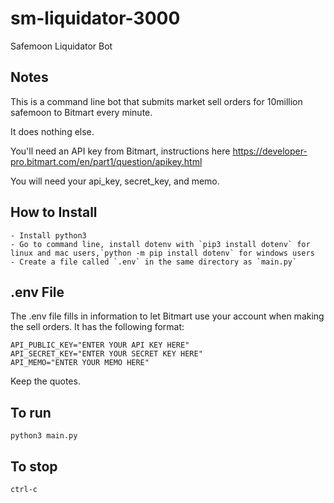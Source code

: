 # sm-liquidator-3000
Safemoon Liquidator Bot

## Notes
This is a command line bot that submits market sell orders for 10million safemoon to Bitmart every minute. 

It does nothing else.

You'll need an API key from Bitmart, instructions here https://developer-pro.bitmart.com/en/part1/question/apikey.html

You will need your api_key, secret_key, and memo.

## How to Install
```
- Install python3
- Go to command line, install dotenv with `pip3 install dotenv` for linux and mac users,`python -m pip install dotenv` for windows users
- Create a file called `.env` in the same directory as `main.py`
```

## .env File
The .env file fills in information to let Bitmart use your account when making the sell orders. It has the following format:
```
API_PUBLIC_KEY="ENTER YOUR API KEY HERE"
API_SECRET_KEY="ENTER YOUR SECRET KEY HERE"
API_MEMO="ENTER YOUR MEMO HERE"
```
Keep the quotes.

## To run
```
python3 main.py
```

## To stop
```
ctrl-c
```
